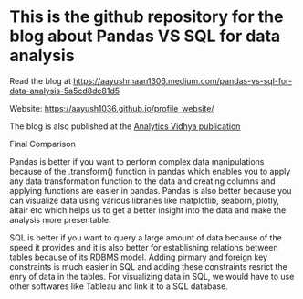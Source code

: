 # This is the github repository for the blog about Pandas VS SQL for data analysis 

Read the blog at https://aayushmaan1306.medium.com/pandas-vs-sql-for-data-analysis-5a5cd8dc81d5

Website: https://aayush1036.github.io/profile_website/ 

The blog is also published at the [Analytics Vidhya publication](https://medium.com/analytics-vidhya/pandas-vs-sql-for-data-analysis-5a5cd8dc81d5)

Final Comparison 

Pandas is better if you want to perform complex data manipulations because of the .transform() function in pandas which enables you to apply any data transformation function to the data and creating columns and applying functions are easier in pandas. Pandas is also better because you can visualize data using various libraries like matplotlib, seaborn, plotly, altair etc which helps us to get a better insight into the data and make the analysis more presentable.  

SQL is better if you want to query a large amount of data because of the speed it provides and it is also better for establishing relations between tables because of its RDBMS model. Adding pirmary and foreign key constraints is much easier in SQL and adding these constraints resrict the enry of data in the tables. For visualizing data in SQL, we would have to use other softwares like Tableau and link it to a SQL database. 